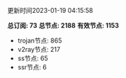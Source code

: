 更新时间2023-01-19 04:15:58

**总订阅: 73**
**总节点: 2188**
**有效节点: 1153**
- trojan节点: 865
- v2ray节点: 217
- ss节点: 65
- ssr节点: 6
